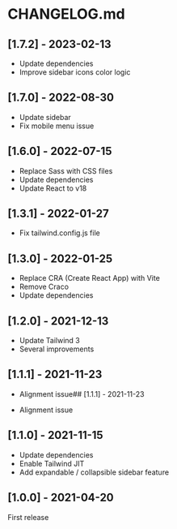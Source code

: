 # CHANGELOG.md

## [1.7.2] - 2023-02-13

- Update dependencies
- Improve sidebar icons color logic

## [1.7.0] - 2022-08-30

- Update sidebar
- Fix mobile menu issue

## [1.6.0] - 2022-07-15

- Replace Sass with CSS files
- Update dependencies
- Update React to v18

## [1.3.1] - 2022-01-27

- Fix tailwind.config.js file

## [1.3.0] - 2022-01-25

- Replace CRA (Create React App) with Vite
- Remove Craco
- Update dependencies

## [1.2.0] - 2021-12-13

- Update Tailwind 3
- Several improvements

## [1.1.1] - 2021-11-23

- Alignment issue## [1.1.1] - 2021-11-23

- Alignment issue

## [1.1.0] - 2021-11-15

- Update dependencies
- Enable Tailwind JIT
- Add expandable / collapsible sidebar feature

## [1.0.0] - 2021-04-20

First release